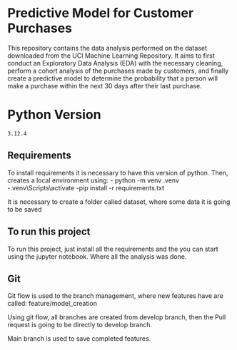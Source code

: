 # Predictive Model for Customer Purchases
This repository contains the data analysis performed on the dataset downloaded from the UCI Machine Learning Repository. It aims to first conduct an Exploratory Data Analysis (EDA) with the necessary cleaning, perform a cohort analysis of the purchases made by customers, and finally create a predictive model to determine the probability that a person will make a purchase within the next 30 days after their last purchase.

# Python Version
`3.12.4`

## Requirements
To install requirements it is necessary to have this version of python. 
Then, creates a local environment using:
    - python -m venv .venv
    -.venv\Scripts\activate
    -pip install -r requirements.txt

It is necessary to create a folder called dataset, where some data it is going to be saved

## To run this project
To run this project, just install all the requirements and the you can start using the jupyter notebook. Where all the analysis was done.

## Git 
Git flow is used to the branch management, where new features have are called:
feature/model_creation

Using git flow, all branches are created from develop branch, then the Pull request is going to be directly to develop branch. 

Main branch is used to save completed features. 
